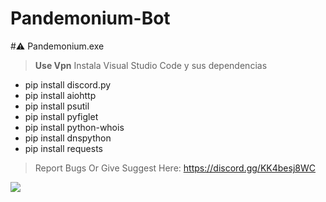 # Pandemonium-Bot
#⚠ Pandemonium.exe
> **Use Vpn**
> Instala Visual Studio Code y sus dependencias
- pip install discord.py
- pip install aiohttp
- pip install psutil
- pip install pyfiglet
- pip install python-whois
- pip install dnspython
- pip install requests

> Report Bugs Or Give Suggest Here: https://discord.gg/KK4besj8WC

![](https://cdn.discordapp.com/attachments/1331467481377669244/1331492414350950431/banner.gif?ex=679d0531&is=679bb3b1&hm=c6c4cc7372cedbd22e85f9e46f3cf4f99a0b4ca1ad7688646493aed588f80f8d&)

